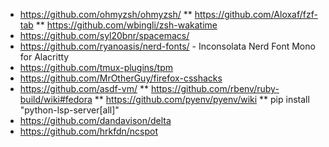 * https://github.com/ohmyzsh/ohmyzsh/
** https://github.com/Aloxaf/fzf-tab
** https://github.com/wbingli/zsh-wakatime
* https://github.com/syl20bnr/spacemacs/
* https://github.com/ryanoasis/nerd-fonts/ - Inconsolata Nerd Font Mono for Alacritty
* https://github.com/tmux-plugins/tpm
* https://github.com/MrOtherGuy/firefox-csshacks
* https://github.com/asdf-vm/
** https://github.com/rbenv/ruby-build/wiki#fedora
** https://github.com/pyenv/pyenv/wiki
** pip install "python-lsp-server[all]"
* https://github.com/dandavison/delta
* https://github.com/hrkfdn/ncspot

